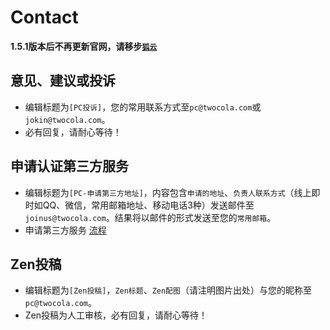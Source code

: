 # Contact

**1.5.1版本后不再更新官网，请移步[`狐云`](http://github.com/jokin1999/FoxPan/)**

## 意见、建议或投诉
- 编辑标题为`[PC投诉]`，您的常用联系方式至`pc@twocola.com`或`jokin@twocola.com`。
- 必有回复，请耐心等待！

## 申请认证第三方服务
- 编辑标题为`[PC-申请第三方地址]`，内容包含`申请的地址`、`负责人联系方式`（线上即时如QQ、微信，常用邮箱地址、移动电话3种）发送邮件至`joinus@twocola.com`。结果将以邮件的形式发送至您的`常用邮箱`。
- 申请第三方服务 [流程](./manual/update.md)

## Zen投稿
- 编辑标题为`[Zen投稿]`，`Zen标题`、`Zen配图`（请注明图片出处）与您的昵称至`pc@twocola.com`。
- Zen投稿为人工审核，必有回复，请耐心等待！
